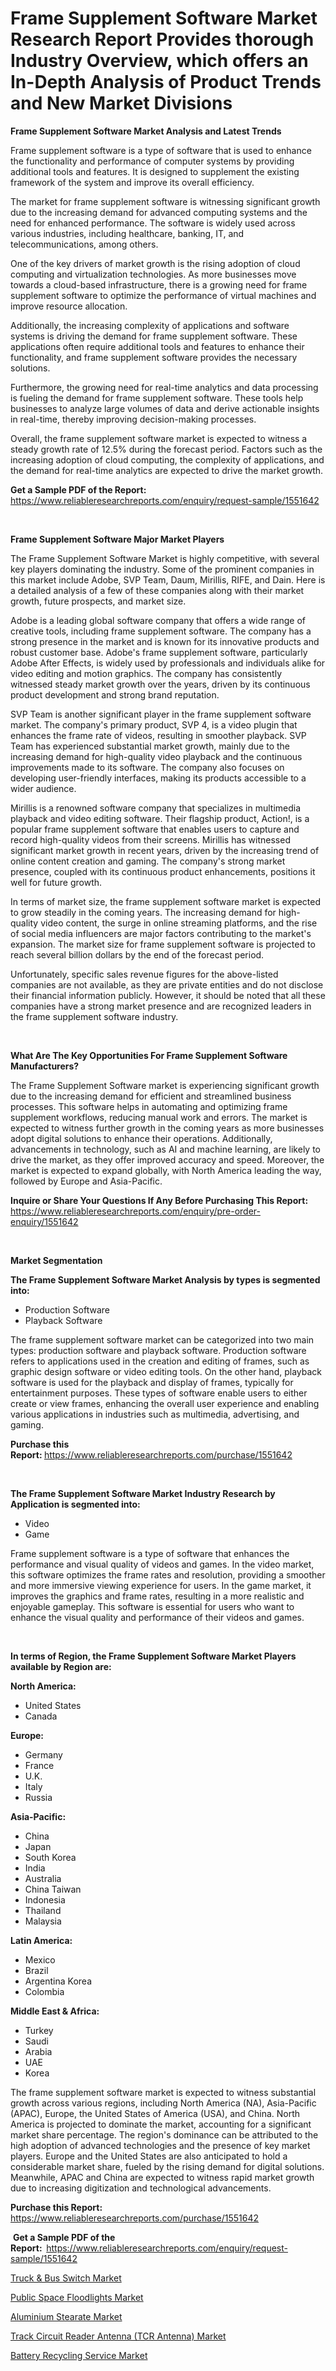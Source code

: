 <p><h1>Frame Supplement Software Market Research Report Provides thorough Industry Overview, which offers an In-Depth Analysis of Product Trends and New Market Divisions</h1></p><p><strong>Frame Supplement Software Market Analysis and Latest Trends</strong></p>
<p><p>Frame supplement software is a type of software that is used to enhance the functionality and performance of computer systems by providing additional tools and features. It is designed to supplement the existing framework of the system and improve its overall efficiency.</p><p>The market for frame supplement software is witnessing significant growth due to the increasing demand for advanced computing systems and the need for enhanced performance. The software is widely used across various industries, including healthcare, banking, IT, and telecommunications, among others.</p><p>One of the key drivers of market growth is the rising adoption of cloud computing and virtualization technologies. As more businesses move towards a cloud-based infrastructure, there is a growing need for frame supplement software to optimize the performance of virtual machines and improve resource allocation.</p><p>Additionally, the increasing complexity of applications and software systems is driving the demand for frame supplement software. These applications often require additional tools and features to enhance their functionality, and frame supplement software provides the necessary solutions.</p><p>Furthermore, the growing need for real-time analytics and data processing is fueling the demand for frame supplement software. These tools help businesses to analyze large volumes of data and derive actionable insights in real-time, thereby improving decision-making processes.</p><p>Overall, the frame supplement software market is expected to witness a steady growth rate of 12.5% during the forecast period. Factors such as the increasing adoption of cloud computing, the complexity of applications, and the demand for real-time analytics are expected to drive the market growth.</p></p>
<p><strong>Get a Sample PDF of the Report:&nbsp;</strong> <a href="https://www.reliableresearchreports.com/enquiry/request-sample/1551642">https://www.reliableresearchreports.com/enquiry/request-sample/1551642</a></p>
<p>&nbsp;</p>
<p><strong>Frame Supplement Software Major Market Players</strong></p>
<p><p>The Frame Supplement Software Market is highly competitive, with several key players dominating the industry. Some of the prominent companies in this market include Adobe, SVP Team, Daum, Mirillis, RIFE, and Dain. Here is a detailed analysis of a few of these companies along with their market growth, future prospects, and market size.</p><p>Adobe is a leading global software company that offers a wide range of creative tools, including frame supplement software. The company has a strong presence in the market and is known for its innovative products and robust customer base. Adobe's frame supplement software, particularly Adobe After Effects, is widely used by professionals and individuals alike for video editing and motion graphics. The company has consistently witnessed steady market growth over the years, driven by its continuous product development and strong brand reputation.</p><p>SVP Team is another significant player in the frame supplement software market. The company's primary product, SVP 4, is a video plugin that enhances the frame rate of videos, resulting in smoother playback. SVP Team has experienced substantial market growth, mainly due to the increasing demand for high-quality video playback and the continuous improvements made to its software. The company also focuses on developing user-friendly interfaces, making its products accessible to a wider audience.</p><p>Mirillis is a renowned software company that specializes in multimedia playback and video editing software. Their flagship product, Action!, is a popular frame supplement software that enables users to capture and record high-quality videos from their screens. Mirillis has witnessed significant market growth in recent years, driven by the increasing trend of online content creation and gaming. The company's strong market presence, coupled with its continuous product enhancements, positions it well for future growth.</p><p>In terms of market size, the frame supplement software market is expected to grow steadily in the coming years. The increasing demand for high-quality video content, the surge in online streaming platforms, and the rise of social media influencers are major factors contributing to the market's expansion. The market size for frame supplement software is projected to reach several billion dollars by the end of the forecast period.</p><p>Unfortunately, specific sales revenue figures for the above-listed companies are not available, as they are private entities and do not disclose their financial information publicly. However, it should be noted that all these companies have a strong market presence and are recognized leaders in the frame supplement software industry.</p></p>
<p>&nbsp;</p>
<p><strong>What Are The Key Opportunities For Frame Supplement Software Manufacturers?</strong></p>
<p><p>The Frame Supplement Software market is experiencing significant growth due to the increasing demand for efficient and streamlined business processes. This software helps in automating and optimizing frame supplement workflows, reducing manual work and errors. The market is expected to witness further growth in the coming years as more businesses adopt digital solutions to enhance their operations. Additionally, advancements in technology, such as AI and machine learning, are likely to drive the market, as they offer improved accuracy and speed. Moreover, the market is expected to expand globally, with North America leading the way, followed by Europe and Asia-Pacific.</p></p>
<p><strong>Inquire or Share Your Questions If Any Before Purchasing This Report:</strong> <a href="https://www.reliableresearchreports.com/enquiry/pre-order-enquiry/1551642">https://www.reliableresearchreports.com/enquiry/pre-order-enquiry/1551642</a></p>
<p>&nbsp;</p>
<p><strong>Market Segmentation</strong></p>
<p><strong>The Frame Supplement Software Market Analysis by types is segmented into:</strong></p>
<p><ul><li>Production Software</li><li>Playback Software</li></ul></p>
<p><p>The frame supplement software market can be categorized into two main types: production software and playback software. Production software refers to applications used in the creation and editing of frames, such as graphic design software or video editing tools. On the other hand, playback software is used for the playback and display of frames, typically for entertainment purposes. These types of software enable users to either create or view frames, enhancing the overall user experience and enabling various applications in industries such as multimedia, advertising, and gaming.</p></p>
<p><strong>Purchase this Report:&nbsp;</strong><a href="https://www.reliableresearchreports.com/purchase/1551642">https://www.reliableresearchreports.com/purchase/1551642</a></p>
<p>&nbsp;</p>
<p><strong>The Frame Supplement Software Market Industry Research by Application is segmented into:</strong></p>
<p><ul><li>Video</li><li>Game</li></ul></p>
<p><p>Frame supplement software is a type of software that enhances the performance and visual quality of videos and games. In the video market, this software optimizes the frame rates and resolution, providing a smoother and more immersive viewing experience for users. In the game market, it improves the graphics and frame rates, resulting in a more realistic and enjoyable gameplay. This software is essential for users who want to enhance the visual quality and performance of their videos and games.</p></p>
<p>&nbsp;</p>
<p><strong>In terms of Region, the Frame Supplement Software Market Players available by Region are:</strong></p>
<p>
    <p> <strong> North America: </strong>
        <ul>
            <li>United States</li>
            <li>Canada</li>
        </ul>
        </p> 
    <p> <strong> Europe: </strong>
        <ul>
            <li>Germany</li>
            <li>France</li>
            <li>U.K.</li>
            <li>Italy</li>
            <li>Russia</li>
        </ul>
        </p> 
    <p> <strong> Asia-Pacific: </strong>
        <ul>
            <li>China</li>
            <li>Japan</li>
            <li>South Korea</li>
            <li>India</li>
            <li>Australia</li>
            <li>China Taiwan</li>
            <li>Indonesia</li>
            <li>Thailand</li>
            <li>Malaysia</li>
        </ul>
        </p> 
    <p> <strong> Latin America: </strong>
        <ul>
            <li>Mexico</li>
            <li>Brazil</li>
            <li>Argentina Korea</li>
            <li>Colombia</li>
        </ul>
        </p> 
    <p> <strong> Middle East & Africa: </strong>
        <ul>
            <li>Turkey</li>
            <li>Saudi</li>
            <li>Arabia</li>
            <li>UAE</li>
            <li>Korea</li>
        </ul>
    </p>
    </p>
<p><p>The frame supplement software market is expected to witness substantial growth across various regions, including North America (NA), Asia-Pacific (APAC), Europe, the United States of America (USA), and China. North America is projected to dominate the market, accounting for a significant market share percentage. The region's dominance can be attributed to the high adoption of advanced technologies and the presence of key market players. Europe and the United States are also anticipated to hold a considerable market share, fueled by the rising demand for digital solutions. Meanwhile, APAC and China are expected to witness rapid market growth due to increasing digitization and technological advancements.</p></p>
<p><strong>Purchase this Report: </strong><a href="https://www.reliableresearchreports.com/purchase/1551642">https://www.reliableresearchreports.com/purchase/1551642</a></p>
<p>&nbsp;<strong>Get a Sample PDF of the Report:&nbsp;&nbsp;</strong><a href="https://www.reliableresearchreports.com/enquiry/request-sample/1551642">https://www.reliableresearchreports.com/enquiry/request-sample/1551642</a></p>
<p><strong></strong></p>
<p><p><a href="https://medium.com/@vanessachurchill767/truck-amp-bus-switch-market-report-reveals-the-latest-trends-and-growth-opportunities-of-this-b789f2ce01af">Truck & Bus Switch Market</a></p><p><a href="https://medium.com/@vanessachurchill767/public-space-floodlights-market-outlook-industry-overview-and-forecast-2024-to-2031-19e1df99b102">Public Space Floodlights Market</a></p><p><a href="https://medium.com/@vanessachurchill767/aluminium-stearate-market-size-cagr-trends-2024-2030-a010fdedbfe1">Aluminium Stearate Market</a></p><p><a href="https://medium.com/@vanessachurchill767/track-circuit-reader-antenna-tcr-antenna-market-comprehensive-assessment-by-type-application-f8419ad40b3c">Track Circuit Reader Antenna (TCR Antenna) Market</a></p><p><a href="https://medium.com/@vanessachurchill767/battery-recycling-service-market-outlook-industry-overview-and-forecast-2024-to-2031-b2808e1fa986">Battery Recycling Service Market</a></p></p>